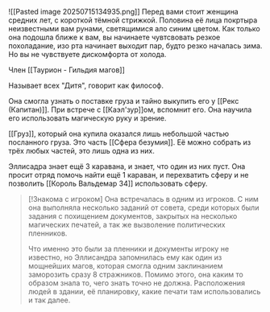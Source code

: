 ![[Pasted image 20250715134935.png]]
Перед вами стоит женщина средних лет, с короткой тёмной стрижкой. Половина её лица покртыра неизвестными вам рунами, светящимися ало синим цветом. Как только она подошла ближе к вам, вы начинаете чувтсвовать резкое похоладание, изо рта начинает выходит пар, будто резко началась зима. Но вы не чувствуете дискомфорта от холода.

Член [[Таурион - Гильдия магов]]

Называет всех "Дитя", говорит как философ.

Она смогла узнать о поставке груза и тайно выкупить его у [[Рекс (Капитан)]].
При встрече с [[Каэл'зур]]ом, вспомнит его. Она научила его использовать магическую руку и зрение.

[[Груз]], который она купила оказался лишь небольшой частью посланного груза. Это часть [[Сфера безумия]]. Её можно собрать из трёх любых частей, это лишь одна из них.

Эллисадра знает ещё 3 каравана, и знает, что один из них пуст. Она просит отряд помочь найти ещё 1 караван, и перехватить сферу и не позволить [[Король Вальдемар 34]] использовать сферу.

> [!Знакома с игроком]
> Она встречалась в одним из игроков.
> С ним она выполняла несколько заданий от совета, среди которых были задания с похищением документов, закрытых на несколько магических печатей, а так же вызволение политических пленников.
> 
> Что именно это были за пленники и документы игроку не известно, но Эллисандра  запомнилась ему как один из мощнейших магов, которая смогла одним заклинанием заморозить сразу 8 стражников. Помимо этого, она каким то образом знала то, чего знать точно не должна. Расположения людей в здании, её планировку, какие печати там использовались и так далее.